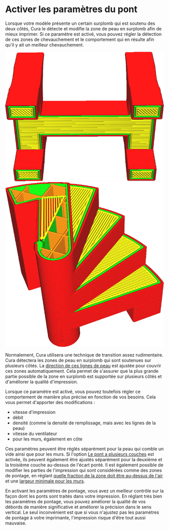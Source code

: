 Activer les paramètres du pont
===

Lorsque votre modèle présente un certain surplomb qui est soutenu des deux côtés, Cura le détecte et modifie la zone de peau en surplomb afin de mieux imprimer. Si ce paramètre est activé, vous pouvez régler la détection de ces zones de chevauchement et le comportement qui en résulte afin qu'il y ait un meilleur chevauchement.

![Lorsqu'un pont est détecté, les lignes de peau sont orientées de manière à combler l'écart le mieux possible](../../../articles/images/bridge_settings_enabled_default.png)
![Avec les paramètres de pont activés, les lignes de pont sont imprimées avec des paramètres différents](../../../articles/images/bridge_settings_enabled_enabled.png)

Normalement, Cura utilisera une technique de transition assez rudimentaire. Cura détectera les zones de peau en surplomb qui sont soutenues sur plusieurs côtés. La [direction de ces lignes de peau](../shell/skin_angles.md) est ajustée pour couvrir ces zones automatiquement. Cela permet de s'assurer que la plus grande partie possible de la zone en surplomb est supportée sur plusieurs côtés et d'améliorer la qualité d'impression.

Lorsque ce paramètre est activé, vous pouvez toutefois régler ce comportement de manière plus précise en fonction de vos besoins. Cela vous permet d'apporter des modifications :
* vitesse d'impression
* débit
* densité (comme la densité de remplissage, mais avec les lignes de la peau)
* vitesse du ventilateur
* pour les murs, également en côte

Ces paramètres peuvent être réglés séparément pour la peau qui comble un vide ainsi que pour les murs. Si l'option [Le pont a plusieurs couches](bridge_enable_more_layers.md) est activée, ils peuvent également être ajustés séparément pour la deuxième et la troisième couche au-dessus de l'écart ponté. Il est également possible de modifier les parties de l'impression qui sont considérées comme des zones de pontage, en réglant [quelle fraction de la zone doit être au-dessus de l'air](bridge_skin_support_threshold.md) et une [largeur minimale pour les murs](bridge_wall_min_length.md).

En activant les paramètres de pontage, vous avez un meilleur contrôle sur la façon dont les ponts sont traités dans votre impression. En réglant très bien les paramètres de pontage, vous pouvez améliorer la qualité de vos débords de manière significative et améliorer la précision dans le sens vertical. Le seul inconvénient est que si vous n'ajustez pas les paramètres de pontage à votre imprimante, l'impression risque d'être tout aussi mauvaise.


